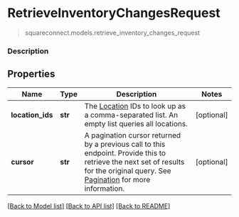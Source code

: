 # RetrieveInventoryChangesRequest
> squareconnect.models.retrieve_inventory_changes_request

### Description



## Properties
Name | Type | Description | Notes
------------ | ------------- | ------------- | -------------
**location_ids** | **str** | The [Location](#type-location) IDs to look up as a comma-separated list. An empty list queries all locations. | [optional] 
**cursor** | **str** | A pagination cursor returned by a previous call to this endpoint. Provide this to retrieve the next set of results for the original query.  See [Pagination](/basics/api101/pagination) for more information. | [optional] 

[[Back to Model list]](../README.md#documentation-for-models) [[Back to API list]](../README.md#documentation-for-api-endpoints) [[Back to README]](../README.md)


